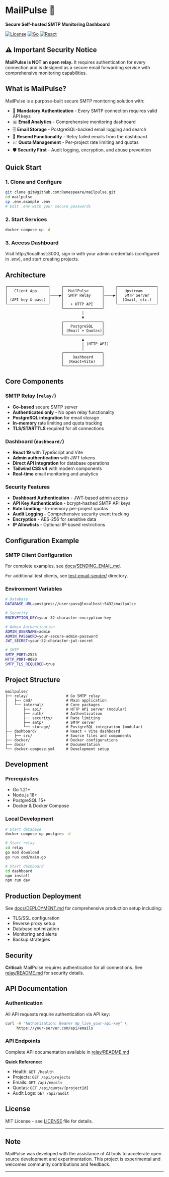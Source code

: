 # MailPulse 📮

**Secure Self-hosted SMTP Monitoring Dashboard**

[![License](https://img.shields.io/badge/License-MIT-blue.svg)](LICENSE)
[![Go](https://img.shields.io/badge/Go-1.21+-00ADD8.svg)](https://golang.org/)
[![React](https://img.shields.io/badge/React-19-61DAFB.svg)](https://reactjs.org/)

## ⚠️ Important Security Notice

**MailPulse is NOT an open relay.** It requires authentication for every connection and is designed as a secure email forwarding service with comprehensive monitoring capabilities.

## What is MailPulse?

MailPulse is a purpose-built secure SMTP monitoring solution with:

- 🔐 **Mandatory Authentication** - Every SMTP connection requires valid API keys
- 📊 **Email Analytics** - Comprehensive monitoring dashboard
- 🗄️ **Email Storage** - PostgreSQL-backed email logging and search
- 🔄 **Resend Functionality** - Retry failed emails from the dashboard
- 📈 **Quota Management** - Per-project rate limiting and quotas
- 🛡️ **Security First** - Audit logging, encryption, and abuse prevention

## Quick Start

### 1. Clone and Configure
```bash
git clone git@github.com:Renespeare/mailpulse.git
cd mailpulse
cp .env.example .env
# Edit .env with your secure passwords
```

### 2. Start Services
```bash
docker-compose up -d
```

### 3. Access Dashboard
Visit http://localhost:3000, sign in with your admin credentials (configured in .env), and start creating projects.

## Architecture

```
┌──────────────────┐     ┌─────────────────┐     ┌─────────────────┐
│   Client App     │     │  MailPulse      │     │   Upstream      │
│                  │────▶│  SMTP Relay     │────▶│   SMTP Server   │
│ (API key & pass) │     │                 │     │  (Gmail, etc.)  │
└──────────────────┘     │   + HTTP API    │     └─────────────────┘
                         └─────────────────┘
                                  │
                                  ▼
                         ┌─────────────────┐
                         │   PostgreSQL    │
                         │ (Email + Quotas)│
                         └─────────────────┘
                                  ▲
                                  │ (HTTP API)
                                  │
                         ┌─────────────────┐
                         │    Dashboard    │
                         │  (React+Vite)   │
                         └─────────────────┘
```

## Core Components

### SMTP Relay (`relay/`)
- **Go-based** secure SMTP server
- **Authenticated only** - No open relay functionality
- **PostgreSQL integration** for email storage
- **In-memory** rate limiting and quota tracking
- **TLS/STARTTLS** required for all connections

### Dashboard (`dashboard/`)
- **React 19** with TypeScript and Vite
- **Admin authentication** with JWT tokens
- **Direct API integration** for database operations
- **Tailwind CSS v4** with modern components
- **Real-time** email monitoring and analytics

### Security Features
- **Dashboard Authentication** - JWT-based admin access
- **API Key Authentication** - bcrypt-hashed SMTP API keys
- **Rate Limiting** - In-memory per-project quotas
- **Audit Logging** - Comprehensive security event tracking
- **Encryption** - AES-256 for sensitive data
- **IP Allowlists** - Optional IP-based restrictions

## Configuration Example

### SMTP Client Configuration

For complete examples, see [docs/SENDING_EMAIL.md](docs/SENDING_EMAIL.md).

For additional test clients, see [test-email-sender/](test-email-sender/) directory.

### Environment Variables
```bash
# Database
DATABASE_URL=postgres://user:pass@localhost:5432/mailpulse

# Security
ENCRYPTION_KEY=your-32-character-encryption-key

# Admin Authentication
ADMIN_USERNAME=admin
ADMIN_PASSWORD=your-secure-admin-password
JWT_SECRET=your-32-character-jwt-secret

# SMTP
SMTP_PORT=2525
HTTP_PORT=8080
SMTP_TLS_REQUIRED=true
```

## Project Structure

```
mailpulse/
├── relay/                 # Go SMTP relay
│   ├── cmd/               # Main application
│   └── internal/          # Core packages
│       ├── api/           # HTTP API server (modular)
│       ├── auth/          # Authentication
│       ├── security/      # Rate limiting
│       ├── smtp/          # SMTP server
│       └── storage/       # PostgreSQL integration (modular)
├── dashboard/             # React + Vite dashboard
│   ├── src/               # Source files and components
├── docker/                # Docker configurations
├── docs/                  # Documentation
└── docker-compose.yml     # Development setup
```

## Development

### Prerequisites
- Go 1.21+
- Node.js 18+
- PostgreSQL 15+
- Docker & Docker Compose

### Local Development
```bash
# Start database
docker-compose up postgres -d

# Start relay
cd relay
go mod download
go run cmd/main.go

# Start dashboard
cd dashboard
npm install
npm run dev
```

## Production Deployment

See [docs/DEPLOYMENT.md](docs/DEPLOYMENT.md) for comprehensive production setup including:
- TLS/SSL configuration
- Reverse proxy setup
- Database optimization
- Monitoring and alerts
- Backup strategies

## Security

**Critical:** MailPulse requires authentication for all connections. See [relay/README.md](relay/README.md) for security details.

## API Documentation

### Authentication
All API requests require authentication via API key:
```bash
curl -H "Authorization: Bearer mp_live_your-api-key" \
     https://your-server.com/api/emails
```

### API Endpoints

Complete API documentation available in [relay/README.md](relay/README.md#api-endpoints)

**Quick Reference:**
- Health: `GET /health`
- Projects: `GET /api/projects` 
- Emails: `GET /api/emails`
- Quotas: `GET /api/quota/{projectId}`
- Audit Logs: `GET /api/audit`


## License

MIT License - see [LICENSE](LICENSE) file for details.

---

## Note

MailPulse was developed with the assistance of AI tools to accelerate open source development and experimentation. This project is experimental and welcomes community contributions and feedback.

---
